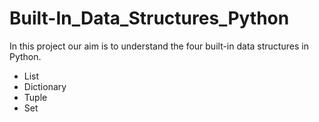 # Built-In_Data_Structures_Python

In this project our aim is to understand the four built-in data structures in Python. 

* List
* Dictionary
* Tuple
* Set
